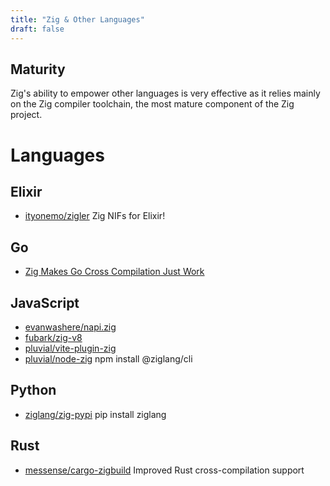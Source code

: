```yaml
---
title: "Zig & Other Languages"
draft: false
---
```


## Maturity
Zig's ability to empower other languages is very effective as it relies mainly
on the Zig compiler toolchain, the most mature component of the Zig project.

# Languages

## Elixir
- [ityonemo/zigler](https://github.com/ityonemo/zigler) Zig NIFs for Elixir!

## Go
- [Zig Makes Go Cross Compilation Just Work](https://dev.to/kristoff/zig-makes-go-cross-compilation-just-work-29ho)

## JavaScript
- [evanwashere/napi.zig](https://github.com/evanwashere/napi.zig)
- [fubark/zig-v8](https://github.com/fubark/zig-v8)
- [pluvial/vite-plugin-zig](https://github.com/pluvial/vite-plugin-zig)
- [pluvial/node-zig](https://github.com/pluvial/node-zig/tree/main/packages/cli) npm install @ziglang/cli

## Python 
- [ziglang/zig-pypi](https://github.com/ziglang/zig-pypi) pip install ziglang 

## Rust
- [messense/cargo-zigbuild](https://github.com/messense/cargo-zigbuild) Improved Rust cross-compilation support
